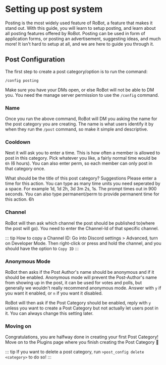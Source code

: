 # Setting up post system

Posting is the most widely used feature of RoBot, a feature that makes it stand out. With this guide, you will learn to setup posting, and learn about all posting features offered by RoBot. Posting can be used in form of application forms, or posting an advertisement, suggesting ideas, and much more! It isn't hard to setup at all, and we are here to guide you through it.

## Post Configuration

The first step to create a post category/option is to run the command:

```
/config posting
```

Make sure you have your DMs open, or else RoBot will not be able to DM you. You need the manage server permission to use the `/config` command.

### Name

Once you run the above command, RoBot will DM you asking the name for the post category you are creating. The name is what users identify it by when they run the `/post` command, so make it simple and descriptive.

### Cooldown

Next it will ask you to enter a time. This is how often a member is allowed to post in this category. Pick whatever you like, a fairly normal time would be `6h` (6 hours). You can also enter perm, so each member can only post in that category once.

<div is="discord-messages">
	<discord-message profile="robot">
		What should be the title of this post category?
	</discord-message>
	<discord-message profile="sinister">
		Suggestions
	</discord-message>
    <discord-message profile="robot">
        Please enter a time for this action. You can type as many time units you need seperated by a space. For example 1d, 1d 2h, 3d 3m 2s, 1s. The prompt times out in 900 seconds. You can also type permanent/perm to provide permanent time for this action.
    </discord-message>
	<discord-message profile="sinister">
		6h
	</discord-message>
</div>

### Channel

RoBot will then ask which channel the post should be published to(where the post will go). You need to enter the Channel-Id of that specific channel.

::: tip
How to copy a Channel ID: Go into Discord settings > Advanced, turn on Developer Mode. Then right-click or press and hold the channel, and you should have the option to `Copy ID`
:::

### Anonymous Mode

RoBot then asks if the Post Author's name should be anonymous and if it should be enabled. Anonymous mode will prevent the Post-Author's name from showing up in the post, it can be used for votes and polls, but generally we wouldn't really recommend anonymous mode. Answer with `y` if you want it enabled, or `n` if you want it disabled.

RoBot will then ask if the Post Category should be enabled, reply with `y` unless you want to create a Post Category but not actually let users post in it. You can always change this setting later.

### Moving on

Congratulations, you are halfway done in creating your first Post Category! Move on to the Plugins page where you finish creating the Post Category 🎉

::: tip
If you want to delete a post category, run `>post_config delete <category>` to do so!
:::
